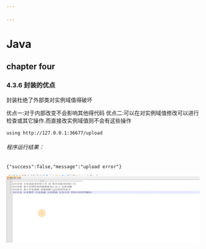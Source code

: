 ```yaml
---

---
```


# Java



## chapter four

###  4.3.6 封装的优点

封装杜绝了外部类对实例域值得破坏

优点一:对于内部改变不会影响其他得代码
优点二:可以在对实例域值修改可以进行检查或其它操作.而直接改实例域值则不会有这些操作





```
using http://127.0.0.1:36677/upload
```

###### 程序运行结果：

```
{"success":false,"message":"upload error"}
```

![image-20210520232212402](Image/image-20210520232212402.png)






















